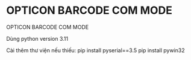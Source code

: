 # OPTICON BARCODE COM MODE
 OPTICON BARCODE COM MODE

Dùng python version 3.11

Cài thêm thư viện nếu thiếu:
pip install pyserial==3.5
pip install pywin32
